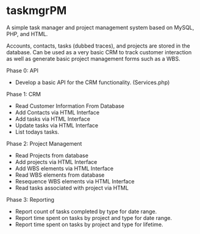 # taskmgrPM
A simple task manager and  project management system based on MySQL, PHP, and HTML.

Accounts, contacts, tasks (dubbed traces), and projects are stored in the database. Can be used as a very basic
CRM to track customer interaction as well as generate basic project management forms such as a WBS.

Phase 0: API
  - Develop a basic API for the CRM functionality. (Services.php)

Phase 1: CRM
 - Read Customer Information From Database
 - Add Contacts via HTML Interface
 - Add tasks via HTML Interface
 - Update tasks via HTML Interface
 - List todays tasks.
 
 Phase 2: Project Management
  - Read Projects from database
  - Add projects via HTML Interface
  - Add WBS elements via HTML Interface
  - Read WBS elements from database
  - Resequence WBS elements via HTML Interface
  - Read tasks associated with project via HTML
  
 Phase 3: Reporting
  - Report count of tasks completed by type for date range.
  - Report time spent on tasks by project and type for date range.
  - Report time spent on tasks by project and type for lifetime.
